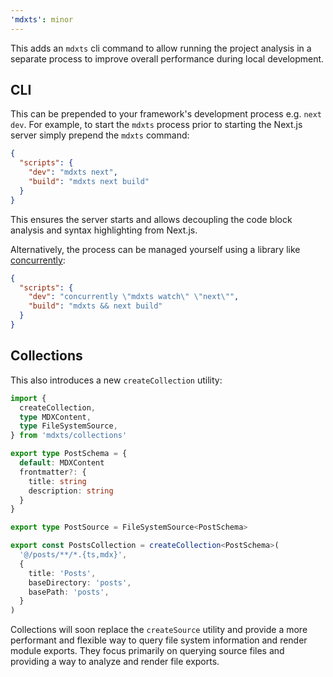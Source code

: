 ```yaml
---
'mdxts': minor
---
```


This adds an `mdxts` cli command to allow running the project analysis in a separate process to improve overall performance during local development.

## CLI

This can be prepended to your framework's development process e.g. `next dev`. For example, to start the `mdxts` process prior to starting the Next.js server simply prepend the `mdxts` command:

```json
{
  "scripts": {
    "dev": "mdxts next",
    "build": "mdxts next build"
  }
}
```

This ensures the server starts and allows decoupling the code block analysis and syntax highlighting from Next.js.

Alternatively, the process can be managed yourself using a library like [concurrently](https://github.com/open-cli-tools/concurrently):

```json
{
  "scripts": {
    "dev": "concurrently \"mdxts watch\" \"next\"",
    "build": "mdxts && next build"
  }
}
```

## Collections

This also introduces a new `createCollection` utility:

```ts
import {
  createCollection,
  type MDXContent,
  type FileSystemSource,
} from 'mdxts/collections'

export type PostSchema = {
  default: MDXContent
  frontmatter?: {
    title: string
    description: string
  }
}

export type PostSource = FileSystemSource<PostSchema>

export const PostsCollection = createCollection<PostSchema>(
  '@/posts/**/*.{ts,mdx}',
  {
    title: 'Posts',
    baseDirectory: 'posts',
    basePath: 'posts',
  }
)
```

Collections will soon replace the `createSource` utility and provide a more performant and flexible way to query file system information and render module exports. They focus primarily on querying source files and providing a way to analyze and render file exports.
